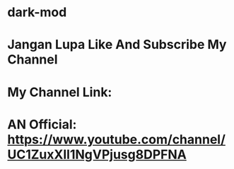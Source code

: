 # dark-mod
# Jangan Lupa Like And Subscribe My Channel
# My Channel Link: 
# AN Official: https://www.youtube.com/channel/UC1ZuxXll1NgVPjusg8DPFNA